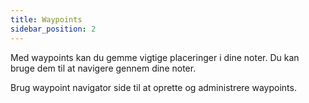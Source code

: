 ```yaml
---
title: Waypoints
sidebar_position: 2
---
```


Med waypoints kan du gemme vigtige placeringer i dine noter. Du kan bruge dem til at navigere gennem dine noter.

Brug waypoint navigator side til at oprette og administrere waypoints.
